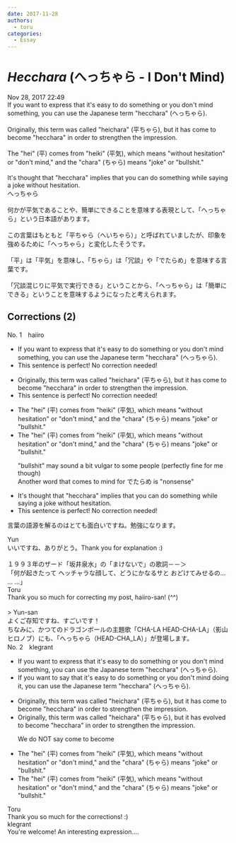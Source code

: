 ```yaml
---
date: 2017-11-28
authors:
  - toru
categories:
  - Essay
---
```


<h1 id="subject_show"><strong><em>Hecchara</strong></em> (へっちゃら - I Don't Mind)</h1>
<div class="date">Nov 28, 2017 22:49</div>
<div id="post"><div id="body_show_ori">
If you want to express that it's easy to do something or you don't mind something, you can use the Japanese term "hecchara" (へっちゃら).<br/><br/>Originally, this term was called "heichara" (平ちゃら), but it has come to become "hecchara" in order to strengthen the impression.<br/><br/>The "hei" (平) comes from "heiki" (平気), which means "without hesitation" or "don't mind," and the "chara" (ちゃら) means "joke" or "bullshit."<br/><br/>It's thought that "hecchara" implies that you can do something while saying a joke without hesitation.
</div></div>

<!-- more -->

<div id="post_ja"><div id="body_show_mo">
へっちゃら<br/><br/>何かが平気であることや、簡単にできることを意味する表現として、「へっちゃら」という日本語があります。<br/><br/>この言葉はもともと「平ちゃら（へいちゃら）」と呼ばれていましたが、印象を強めるために「へっちゃら」と変化したそうです。<br/><br/>「平」は「平気」を意味し、「ちゃら」は「冗談」や「でたらめ」を意味する言葉です。<br/><br/>「冗談混じりに平気で実行できる」ということから、「へっちゃら」は「簡単にできる」ということを意味するようになったと考えられます。
</div></div>

## Corrections (2)
<div id="block"><div class="first_name"> No. 1　<span class="just_name">haiiro</span></div><div id="block2">
<ul class="correction_field">
<li class="incorrect">If you want to express that it's easy to do something or you don't mind something, you can use the Japanese term "hecchara" (へっちゃら).</li>
<li class="corrected perfect">This sentence is perfect! No correction needed!</li>
</ul>
<ul class="correction_field">
<li class="incorrect">Originally, this term was called "heichara" (平ちゃら), but it has come to become "hecchara" in order to strengthen the impression.</li>
<li class="corrected perfect">This sentence is perfect! No correction needed!</li>
</ul>
<ul class="correction_field">
<li class="incorrect">The "hei" (平) comes from "heiki" (平気), which means "without hesitation" or "don't mind," and the "chara" (ちゃら) means "joke" or "bullshit."</li>
<li class="corrected correct">
The "hei" (平) comes from "heiki" (平気), which means "without hesitation" or "don't mind," and the "chara" (ちゃら) means "joke" or "bullshit."
<p class="correction_comment">"bullshit" may sound a bit vulgar to some people (perfectly fine for me though)<br/>Another word that comes to mind for でたらめ is "nonsense"</p>
</li>
</ul>
<ul class="correction_field">
<li class="incorrect">It's thought that "hecchara" implies that you can do something while saying a joke without hesitation.</li>
<li class="corrected perfect">This sentence is perfect! No correction needed!</li>
</ul>
<p class="comment_small">
 言葉の語源を解るのはとても面白いですね。勉強になります。
</p>

</div><div class="name"><span class="just_name">Yun </span><br>
いいですね、ありがとう。Thank you for explanation :)<br/><br/>１９９３年のザード「坂井泉水」の「まけないで」の歌詞－－＞<br/>「何が起きたって ヘッチャラな顔して、どうにかなるサと おどけてみせるの... ... ...」<br/>
</div>
<div class="name"><span class="just_name">Toru</span><br>
Thank you so much for correcting my post, haiiro-san! (^^)<br/><br/>&gt; Yun-san<br/>よくご存知ですね、すごいです！<br/>ちなみに、かつてのドラゴンボールの主題歌「CHA-LA HEAD-CHA-LA」（影山ヒロノブ）にも、「へっちゃら（HEAD-CHA_LA）」が登場します。
</div>
</div>
<div id="block"><div class="first_name"> No. 2　<span class="just_name">klegrant</span></div><div id="block2">
<ul class="correction_field">
<li class="incorrect">If you want to express that it's easy to do something or you don't mind something, you can use the Japanese term "hecchara" (へっちゃら).</li>
<li class="corrected correct">
If you want to say that it's easy to do something or you don't mind doing it, you can use the Japanese term "hecchara" (へっちゃら).
</li>
</ul>
<ul class="correction_field">
<li class="incorrect">Originally, this term was called "heichara" (平ちゃら), but it has come to become "hecchara" in order to strengthen the impression.</li>
<li class="corrected correct">
Originally, this term was called "heichara" (平ちゃら), but it has evolved to become "hecchara" in order to strengthen the impression.
<p class="correction_comment">We do NOT say come to become</p>
</li>
</ul>
<ul class="correction_field">
<li class="incorrect">The "hei" (平) comes from "heiki" (平気), which means "without hesitation" or "don't mind," and the "chara" (ちゃら) means "joke" or "bullshit."</li>
<li class="corrected correct">
The "hei" (平) comes from "heiki" (平気), which means "without hesitation" or "don't mind," and the "chara" (ちゃら) means "joke" or "bullshit."
</li>
</ul>
</div><div class="name"><span class="just_name">Toru</span><br>
Thank you so much for the corrections! :)
</div>
<div class="name"><span class="just_name">klegrant</span><br>
You're welcome! An interesting expression....
</div>
</div>
